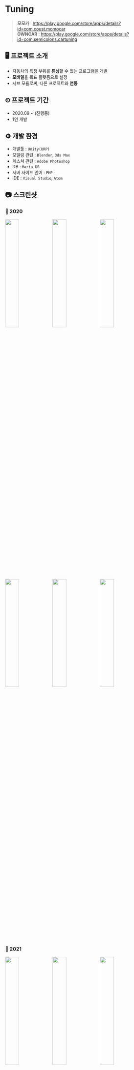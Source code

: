 # Tuning
> **모모카** : https://play.google.com/store/apps/details?id=com.coust.momocar   
> **OWNCAR** : https://play.google.com/store/apps/details?id=com.semicolons.cartuning

## 🖥 프로젝트 소개
+ 자동차의 특정 부위를 **튜닝**할 수 있는 프로그램을 개발
+ **모바일**을 목표 플랫폼으로 설정
+ 서브 모듈로써, 다른 프로젝트와 **연동**

## ⏲ 프로젝트 기간
+ 2020.09 ~ (진행중)
+ 1인 개발

## ⚙ 개발 환경
+ 개발툴 : `Unity(URP)`
+ 모델링 관련 : `Blender`, `3ds Max`
+ 텍스쳐 관련 : `Adobe Photoshop`
+ DB : `Maria DB`
+ 서버 사이드 언어 : `PHP`
+ IDE : `Visual Studio`, `Atom`

## 📷 스크린샷
### 📅 2020
<div align="left">
  <img width="30%" height="30%" src="https://user-images.githubusercontent.com/60832219/214594295-be59ed39-b4cf-46c2-adf4-48f14e409690.png"/>
  <img width="30%" height="30%" src="https://user-images.githubusercontent.com/60832219/214594305-2b5660eb-919e-4c64-a648-da40ebbcaf9e.png"/>
  <img width="30%" height="30%" src="https://user-images.githubusercontent.com/60832219/214594308-0ba7f671-c233-461a-9289-9c157a40d0af.png"/>
  <img width="30%" height="30%" src="https://user-images.githubusercontent.com/60832219/214594310-ef8cc67f-9b3f-4d79-aec2-0183145ec66f.png"/>
  <img width="30%" height="30%" src="https://user-images.githubusercontent.com/60832219/214594313-35b28d31-dbce-4756-b520-13cf8172cc3d.png"/>
  <img width="30%" height="30%" src="https://user-images.githubusercontent.com/60832219/214594315-e06fde74-00d8-46d6-aa5a-4dcf3776c62b.png"/>
</div>

### 📅 2021
<div align="left">
  <img width="30%" height="30%" src="https://user-images.githubusercontent.com/60832219/214594319-33a257e3-052f-43f8-89a6-e67f20213dc7.png"/>
  <img width="30%" height="30%" src="https://user-images.githubusercontent.com/60832219/214594320-87b47312-62ed-4d80-b576-32fda634a185.png"/>
  <img width="30%" height="30%" src="https://user-images.githubusercontent.com/60832219/214594323-837537fe-eba7-44f8-88e4-1a004e30cde6.png"/>
  <img width="30%" height="30%" src="https://user-images.githubusercontent.com/60832219/214594326-58ccb3ad-3cf3-4b3c-8b98-25a229b46391.png"/>
  <img width="30%" height="30%" src="https://user-images.githubusercontent.com/60832219/214594329-037c145c-3b4a-45cc-bfc6-8e3ecaef5bfd.png"/>
  <img width="30%" height="30%" src="https://user-images.githubusercontent.com/60832219/214594331-45a18cf6-f5a8-4017-9215-17826ad6e882.png"/>
</div>

### 📅 2022
<div align="left">
  <img width="30%" height="30%" src="https://user-images.githubusercontent.com/60832219/214594337-52fe72f2-e491-4d72-bc72-a85ad5255420.png"/>
  <img width="30%" height="30%" src="https://user-images.githubusercontent.com/60832219/214594339-104d092f-32b8-4711-8c0f-3dd268206fb1.png"/>
  <img width="30%" height="30%" src="https://user-images.githubusercontent.com/60832219/214594341-b67f7537-9d80-42ba-90f9-2c117bb9fc40.png"/>
  <img width="30%" height="30%" src="https://user-images.githubusercontent.com/60832219/214594342-091602b0-9f5a-431c-9cb2-b518f644ff35.png"/>
  <img width="30%" height="30%" src="https://user-images.githubusercontent.com/60832219/214594348-8e33dfd8-5c78-4d14-a479-cac8ac2bd172.png"/>
  <img width="30%" height="30%" src="https://user-images.githubusercontent.com/60832219/214594352-6a5633f3-5fb3-4d57-8ea7-bcbeca891780.png"/>
</div>

### 📅 2023
<div align="left">
  <img width="30%" height="30%" src="https://user-images.githubusercontent.com/60832219/214594359-b0ccb875-4f0b-45d8-8272-35cdc159e5d9.png"/>
  <img width="30%" height="30%" src="https://user-images.githubusercontent.com/60832219/214594362-792574b7-43ea-46e1-b123-b605d91aab21.png"/>
  <img width="30%" height="30%" src="https://user-images.githubusercontent.com/60832219/214594363-7dcefa14-f1b7-40a4-be57-83ecfff24297.png"/>
  <img width="30%" height="30%" src="https://user-images.githubusercontent.com/60832219/214594366-037e616d-a32c-40e6-a70b-a38e7cbbf9ed.png"/>
  <img width="30%" height="30%" src="https://user-images.githubusercontent.com/60832219/214594370-fc8c6834-fc15-499b-9667-829199203c09.png"/>
</div>

## 📋 주요 개발
+ **셰이더 그래프**를 활용한 자동차 재질 및 배경 구현
+ **에셋 번들**로 프리팹을 서버로부터 불러올 수 있도록 구현
+ **Color Picker**로 색상 및 재질 변경 모듈 구현
+ **차량 선택** UI 구현
+ **라이트 On/Off** 모듈 구현
+ **차고 조절** 기능 구현
+ **옵션**(렌더 스케일, 해상도, 프레임, 민감도) UI 구현
+ 최적화 적용(TextMeshPro, Atlas, Batches, Low Poly, Scripting, ...)
